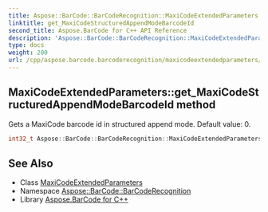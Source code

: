 ```yaml
---
title: Aspose::BarCode::BarCodeRecognition::MaxiCodeExtendedParameters::get_MaxiCodeStructuredAppendModeBarcodeId method
linktitle: get_MaxiCodeStructuredAppendModeBarcodeId
second_title: Aspose.BarCode for C++ API Reference
description: 'Aspose::BarCode::BarCodeRecognition::MaxiCodeExtendedParameters::get_MaxiCodeStructuredAppendModeBarcodeId method. Gets a MaxiCode barcode id in structured append mode. Default value: 0 in C++.'
type: docs
weight: 200
url: /cpp/aspose.barcode.barcoderecognition/maxicodeextendedparameters/get_maxicodestructuredappendmodebarcodeid/
---
```

## MaxiCodeExtendedParameters::get_MaxiCodeStructuredAppendModeBarcodeId method


Gets a MaxiCode barcode id in structured append mode. Default value: 0.

```cpp
int32_t Aspose::BarCode::BarCodeRecognition::MaxiCodeExtendedParameters::get_MaxiCodeStructuredAppendModeBarcodeId()
```

## See Also

* Class [MaxiCodeExtendedParameters](../)
* Namespace [Aspose::BarCode::BarCodeRecognition](../../)
* Library [Aspose.BarCode for C++](../../../)
